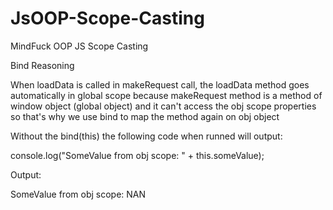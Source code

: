 # JsOOP-Scope-Casting
MindFuck OOP JS Scope Casting

Bind Reasoning

When loadData is called in makeRequest call, the loadData method goes automatically in global scope because makeRequest method is a method of window object (global object) and it can't access the obj scope properties so that's why we use bind to map the method again on obj object

Without the bind(this) the following code when runned will output: 

console.log("SomeValue from obj scope: " + this.someValue);

Output: 

SomeValue from obj scope: NAN
